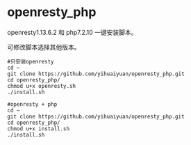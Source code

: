 # openresty_php

openresty1.13.6.2 和 php7.2.10 一键安装脚本。

可修改脚本选择其他版本。
```shell
#只安装openresty
cd ~
git clone https://github.com/yihuaiyuan/openresty_php.git
cd openresty_php/
chmod u+x openresty.sh 
./install.sh 
```
```shell
#openresty + php
cd ~
git clone https://github.com/yihuaiyuan/openresty_php.git
cd openresty_php/
chmod u+x install.sh 
./install.sh 
```